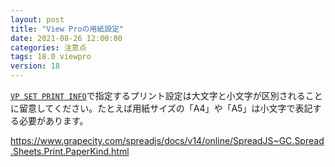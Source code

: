 ```yaml
---
layout: post
title: "View Proの用紙設定"
date: 2021-08-26 12:00:00
categories: 注意点
tags: 18.0 viewpro
version: 18
---
```


[`VP SET PRINT INFO`](https://doc.4d.com/4Dv19/4D/19/VP-SET-PRINT-INFO.301-5442989.ja.html)で指定するプリント設定は大文字と小文字が区別されることに留意してください。たとえば用紙サイズの「A4」や「A5」は小文字で表記する必要があります。

<i class="fa fa-external-link" aria-hidden="true"></i> https://www.grapecity.com/spreadjs/docs/v14/online/SpreadJS~GC.Spread.Sheets.Print.PaperKind.html
